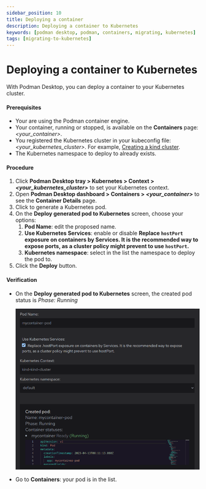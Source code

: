 ```yaml
---
sidebar_position: 10
title: Deploying a container
description: Deploying a container to Kubernetes
keywords: [podman desktop, podman, containers, migrating, kubernetes]
tags: [migrating-to-kubernetes]
---
```


# Deploying a container to Kubernetes

With Podman Desktop, you can deploy a container to your Kubernetes cluster.

#### Prerequisites

- Your are using the Podman container engine.
- Your container, running or stopped, is available on the **Containers** page: _<your_container>_.
- You registered the Kubernetes cluster in your kubeconfig file: _<your_kubernetes_cluster>_. For example, [Creating a kind cluster](/docs/kind/creating-a-kind-cluster).
- The Kubernetes namespace to deploy to already exists.

#### Procedure

1. Click **Podman Desktop tray > Kubernetes > Context > _<your_kubernetes_cluster>_** to set your Kubernetes context.
1. Open **Podman Desktop dashboard > <icon icon="fa-solid fa-cubes" size="lg" /> Containers > _<your_container>_** to see the **Container Details** page.
1. Click <icon icon="fa-solid fa-rocket" size="lg" /> to generate a Kubernetes pod.
1. On the **Deploy generated pod to Kubernetes** screen, choose your options:
   1. **Pod Name**: edit the proposed name.
   1. **Use Kubernetes Services**: enable or disable **Replace `hostPort` exposure on containers by Services. It is the recommended way to expose ports, as a cluster policy might prevent to use `hostPort`.**
   1. **Kubernetes namespace**: select in the list the namespace to deploy the pod to.
1. Click the **<icon icon="fa-solid fa-rocket" size="lg" /> Deploy** button.

#### Verification

- On the **Deploy generated pod to Kubernetes** screen, the created pod status is _Phase: Running_

  ![Deploying a container](img/deploying-a-container.png)

- Go to **Containers**: your pod is in the list.
